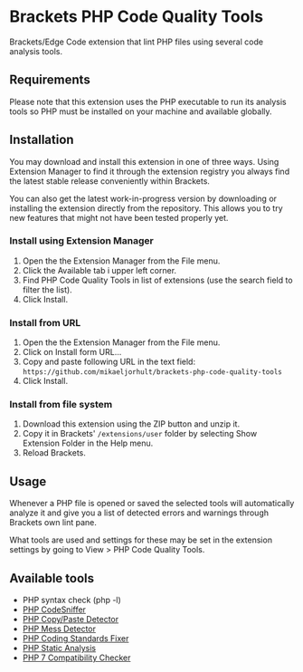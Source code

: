 # Brackets PHP Code Quality Tools

Brackets/Edge Code extension that lint PHP files using several code analysis tools.


## Requirements
Please note that this extension uses the PHP executable to run its analysis tools so PHP must be installed
on your machine and available globally.


## Installation
You may download and install this extension in one of three ways. Using Extension Manager to find it through 
the extension registry you always find the latest stable release conveniently within Brackets.

You can also get the latest work-in-progress version by downloading or installing the extension directly 
from the repository. This allows you to try new features that might not have been tested properly yet.

### Install using Extension Manager

1. Open the the Extension Manager from the File menu.
2. Click the Available tab i upper left corner.
3. Find PHP Code Quality Tools in list of extensions (use the search field to filter the list).
4. Click Install.

### Install from URL

1. Open the the Extension Manager from the File menu.
2. Click on Install form URL...
3. Copy and paste following URL in the text field: `https://github.com/mikaeljorhult/brackets-php-code-quality-tools`
4. Click Install.

### Install from file system

1. Download this extension using the ZIP button and unzip it.
2. Copy it in Brackets' `/extensions/user` folder by selecting Show Extension Folder in the Help menu. 
3. Reload Brackets.


## Usage
Whenever a PHP file is opened or saved the selected tools will automatically analyze it and give you a list of
detected errors and warnings through Brackets own lint pane.

What tools are used and settings for these may be set in the extension settings by going to
View > PHP Code Quality Tools.


## Available tools

* PHP syntax check (php -l)
* [PHP CodeSniffer](http://pear.php.net/package/PHP_CodeSniffer)
* [PHP Copy/Paste Detector](https://github.com/sebastianbergmann/phpcpd)
* [PHP Mess Detector](http://phpmd.org)
* [PHP Coding Standards Fixer](http://cs.sensiolabs.org/)
* [PHP Static Analysis](https://phpsa.dmtry.me/)
* [PHP 7 Compatibility Checker](https://github.com/sstalle/php7cc)